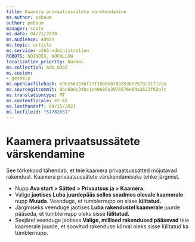 ```yaml
---
title: Kaamera privaatsussätete värskendamine
ms.author: pebaum
author: pebaum
manager: scotv
ms.date: 04/21/2020
ms.audience: Admin
ms.topic: article
ms.service: o365-administration
ROBOTS: NOINDEX, NOFOLLOW
localization_priority: Normal
ms.collection: Adm_O365
ms.custom:
- gethelp
ms.openlocfilehash: e9ee56355bf77f18b0e078e8536525f8c51f17aa
ms.sourcegitcommit: 8bc60ec34bc1e40685e3976576e04a2623f63a7c
ms.translationtype: MT
ms.contentlocale: et-EE
ms.lasthandoff: 04/15/2021
ms.locfileid: "51782651"
---
```

# <a name="update-your-cameras-privacy-settings"></a>Kaamera privaatsussätete värskendamine

See tõrkekood tähendab, et teie kaamera privaatsussätted mõjutavad rakendust. Kaamera privaatsussätete värskendamiseks tehke järgmist.

- Nupp **Ava start > Sätted > Privaatsus ja > Kaamera**.
- Valige **jaotises Luba juurdepääs selles seadmes olevale kaamerale** nupp **Muuda**. Veenduge, et tumblernupp on sisse **lülitatud.**
- Järgmiseks veenduge jaotises **Luba rakendustel kaamerale** juurde pääseda, et tumblernupp oleks sisse **lülitatud.**
- Seejärel veenduge jaotises **Valige, millised rakendused pääsevad** teie kaamerale juurde, et soovitud rakenduse kõrval oleks sisse lülitatud ka tumblernupp.
